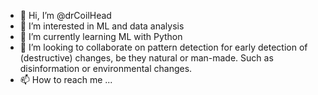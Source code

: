 - 👋 Hi, I’m @drCoilHead
- 👀 I’m interested in ML and data analysis
- 🌱 I’m currently learning ML with Python
- 💞️ I’m looking to collaborate on pattern detection for early detection of (destructive) changes, be they natural or man-made. Such as disinformation or environmental changes.
- 📫 How to reach me ...

<!---
drCoilHead/drCoilHead is a ✨ special ✨ repository because its `README.md` (this file) appears on your GitHub profile.
You can click the Preview link to take a look at your changes.
--->
